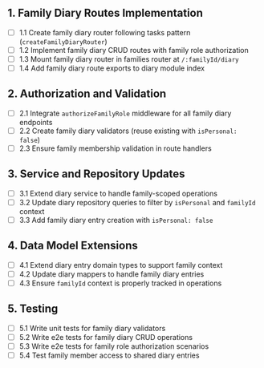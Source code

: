 ## 1. Family Diary Routes Implementation
- [ ] 1.1 Create family diary router following tasks pattern (`createFamilyDiaryRouter`)
- [ ] 1.2 Implement family diary CRUD routes with family role authorization
- [ ] 1.3 Mount family diary router in families router at `/:familyId/diary`
- [ ] 1.4 Add family diary route exports to diary module index

## 2. Authorization and Validation
- [ ] 2.1 Integrate `authorizeFamilyRole` middleware for all family diary endpoints
- [ ] 2.2 Create family diary validators (reuse existing with `isPersonal: false`)
- [ ] 2.3 Ensure family membership validation in route handlers

## 3. Service and Repository Updates
- [ ] 3.1 Extend diary service to handle family-scoped operations
- [ ] 3.2 Update diary repository queries to filter by `isPersonal` and `familyId` context
- [ ] 3.3 Add family diary entry creation with `isPersonal: false`

## 4. Data Model Extensions
- [ ] 4.1 Extend diary entry domain types to support family context
- [ ] 4.2 Update diary mappers to handle family diary entries
- [ ] 4.3 Ensure `familyId` context is properly tracked in operations

## 5. Testing
- [ ] 5.1 Write unit tests for family diary validators
- [ ] 5.2 Write e2e tests for family diary CRUD operations
- [ ] 5.3 Write e2e tests for family role authorization scenarios
- [ ] 5.4 Test family member access to shared diary entries
